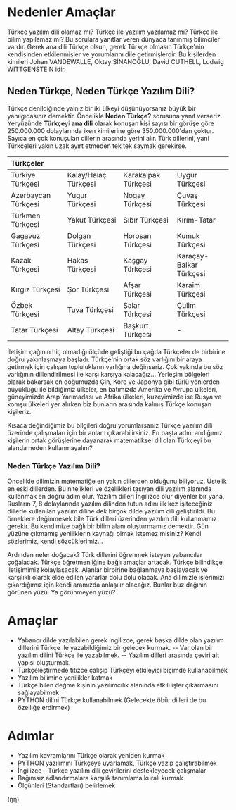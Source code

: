 # Nedenler Amaçlar
Türkçe yazılım dili olamaz mı? Türkçe ile yazılım yazılamaz mı? Türkçe ile bilim yapılamaz mı? Bu sorulara yanıtlar veren dünyaca tanınmış bilimciler vardır. Gerek ana dili Türkçe olsun, gerek Türkçe olmasın Türkçe'nin kendisinden etkilenmişler ve yorumlarını dile getirmişlerdir. Bu kişilerden kimileri Johan VANDEWALLE, Oktay SİNANOĞLU, David CUTHELL, Ludwig WITTGENSTEIN idir. 

## Neden Türkçe, Neden Türkçe Yazılım Dili?
Türkçe denildiğinde yalnız bir iki ülkeyi düşünüyorsanız büyük bir yanılgıdasınız demektir. Öncelikle **Neden Türkçe?** sorusuna yanıt verseriz. Yeryüzünde **Türkçe**yi **ana dili**  olarak konuşan kişi sayısı bir görüşe göre 250.000.000 dolaylarında iken kimilerine göre 350.000.000'dan çoktur. Sayıca en çok konuşulan dillerin arasında yerini alır. Türk dillerini, yani Türkçeleri yakın uzak ayırt etmeden tek tek saymak gerekirse.

| Türkçeler           |                      |                     |                         |
| :------------------ |:-------------------- | :------------------ | :---------------------- |
| Türkiye Türkçesi    | Kalay/Halaç Türkçesi | Karakalpak Türkçesi | Uygur Türkçesi          |
| Azerbaycan Türkçesi | Yugur Türkçesi       | Nogay Türkçesi      | Çuvaş Türkçesi          |
| Türkmen Türkçesi    | Yakut Türkçesi       | Sıbır Türkçesi      | Kırım-Tatar             |
| Gagavuz Türkçesi    | Dolgan Türkçesi      | Horosan Türkçesi    | Kumuk Türkçesi          |
| Kazak Türkçesi      | Hakas Türkçesi       | Kaşgay Türkçesi     | Karaçay-Balkar Türkçesi |
| Kırgız Türkçesi     | Şor Türkçesi         | Afşar Türkçesi      | Karaim Türkçesi         |
| Özbek Türkçesi      | Tuva Türkçesi        | Salar Türkçesi      | Çulim Türkçesi          |
| Tatar Türkçesi      | Altay Türkçesi       | Başkurt Türkçesi    | -                       |

İletişim çağının hiç olmadığı ölçüde geliştiği bu çağda Türkçeler de birbirine doğru yakınlaşmaya başladı. Türkçe'nin ortak söz varlığını bir araya getirmek için çalışan toplulukların varlığına değinseriz. Çok yakında bu söz varlığının dillendirilmesi ile karşı karşıya kalacağız... Yerleşim bölgeleri olarak bakarsak en doğumuzda Çin, Kore ve Japonya gibi türlü yönlerden büyüklüğü ile bildiğimiz ülkeler, en batımızda Amerika ve Avrupa ülkeleri, güneyimizde Arap Yarımadası ve Afrika ülkeleri, kuzeyimizde ise Rusya ve komşu ülkeleri yer alırken biz bunların arasında kalmış Türkçe konuşan kişileriz.

Kısaca değindiğimiz bu bilgileri doğru yorumlarsanız Türkçe yazılım dili üzerinde çalışmaları için bir anlam çıkarabilirsiniz. En başta adını andığımız kişilerin ortak görüşlerine dayanarak matematiksel dil olan Türkçeyi bu alanda neden kullanmayalım?

### Neden Türkçe Yazılım Dili?
Öncelikle dilimizin matematiğe en yakın dillerden olduğunu biliyoruz. Üstelik en eski dillerden. Bu nitelikleri ve özellikleri taşıyan dili yazılım alanında kullanmak en doğru adım olur. Yazılım dilleri İngilizce olur diyenler bir yana, Rusların 7, 8 dolaylarında yazılım dilinden tutun adını ilk kez işiteceğiniz dillerle kullanılan yazılım diline dek birçok dilde yazılım dili geliştirildi. Bu örneklere değinmesek bile Türk dilleri üzerinden yazılım dili kullanmamız gerekir. Bu kendimize bağlı bir bilim alanı oluşturmamız demektir. Gün yüzüne çıkmamış yeniliklerin kaynağı olmak istemez misiniz? Kendi sözlerimiz, kendi sözcüklerimiz...

Ardından neler doğacak? Türk dillerini öğrenmek isteyen yabancılar çoğalacak. Türkçe öğretmenliğine bağlı amaçlar artacak. Türkçe bilindikçe iletişimimiz kolaylaşacak. Alanlar birbirine bağlanmaya başlayacak ve karşılıklı olarak elde edilen yararlar dolu dolu olacak. Ana dilimizle işlerimizi çıkardığımız için kendi aramızda anlaşılır olacağız. Bunlar buz dağının görünen yüzü. Ya görünmeyen yüzü?

# Amaçlar

- Yabancı dilde yazılabilen gerek İngilizce, gerek başka dilde olan yazılım dillerini Türkçe ile yazabildiğimiz bir gelecek kurmak.
-- Var olan bir yazılım dilini Türkçe ile yazabilmek.
-- Yazılım dilleri arasında çeviri alt yapısı oluşturmak.
- Türkçeleştirmede titizce çalışıp Türkçeyi etkileyici biçimde kullanabilmek
- Yazılım bilimine yenilikler katmak
- Türkçe bilen değme kişinin yazılımcılık alanında etkili işler çıkarmasını sağlayabilmek
- PYTHON dilini Türkçe kullanabilmek (Gelecekte öbür dilleri de bu özelliğe erdirmek)

# Adımlar

- Yazılım kavramlarını Türkçe olarak yeniden kurmak
- PYTHON yazılımını Türkçeye uyarlamak, Türkçe yazıp çalıştırabilmek
- İngilizce - Türkçe yazılım dili çevirilerini destekleyecek çalışmalar
- Bağımsız adlandırmalara karşılık tanımlama kuralı kurmak
- Ölçünleri (Standartları) belirlemek



(ŋη)
